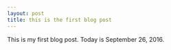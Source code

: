 ```yaml
---
layout: post
title: this is the first blog post
---
```


This is my first blog post. Today is September 26, 2016. 